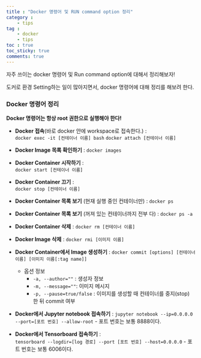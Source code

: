 ```yaml
---
title : "Docker 명령어 및 RUN command option 정리"
category :
    - tips
tag :
    - docker
    - tips
toc : true
toc_sticky: true
comments: true
---  
```


자주 쓰이는 docker 명령어 및 Run command option에 대해서 정리해보자!  

도커로 환경 Setting하는 일이 많아지면서, docker 명령어에 대해 정리를 해보려 한다.  

### Docker 명령어 정리

**Docker 명령어는 항상 root 권한으로 실행해야 한다!**  

- **Docker 접속**(바로 docker 안에 workspace로 접속한다.) :  
    `docker exec -it [컨테이너 이름] bash`
    `docker attach [컨테이너 이름]` 

- **Docker Image 목록 확인하기** : 
    `docker images`

- **Docker Container 시작하기** :  
    `docker start [컨테이너 이름]`

- **Docker Container 끄기** :  
    `docker stop [컨테이너 이름]`  

- **Docker Container 목록 보기** (현재 실행 중인 컨테이너만) : 
    `docker ps`

- **Docker Container 목록 보기** (꺼져 있는 컨테이너까지 전부 다) : 
    `docker ps -a`  

- **Docker Container 삭제** : 
    `docker rm [컨테이너 이름]`  

- **Docker Image 삭제** : 
    `docker rmi [이미지 이름]`  

- **Docker Container에서 Image 생성하기** : 
    `docker commit [options] [컨테이너 이름] [이미지 이름[:tag name]]`  
    -   옵션 정보  
        - `-a, --author=""` : 생성자 정보  
        - `-m, --message=""`: 이미지 메시지  
        - `-p, --pause=true/false` : 이미지를 생성할 때 컨테이너를 중지(stop) 한 뒤 commit 여부


- **Docker에서 Jupyter notebook 접속하기** : 
    `jupyter notebook --ip=0.0.0.0 --port=[포트 번호] --allow-root` - 포트 번호는 보통 8888이다.  

- **Docker에서 Tensorboard 접속하기** :  
    `tensorboard --logdir=[log 경로] --port [포트 번호] --host=0.0.0.0` - 포트 번호는 보통 6006이다.  


